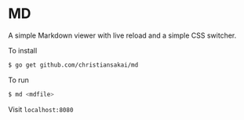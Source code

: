 # MD

A simple Markdown viewer with live reload and a simple CSS switcher.

To install

```sh
$ go get github.com/christiansakai/md
```

To run

```sh
$ md <mdfile>
```

Visit `localhost:8080`
